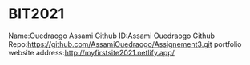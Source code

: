 # BIT2021
Name:Ouedraogo Assami
Github ID:Assami Ouedraogo
Github Repo:https://github.com/AssamiOuedraogo/Assignement3.git
portfolio website address:http://myfirstsite2021.netlify.app/

